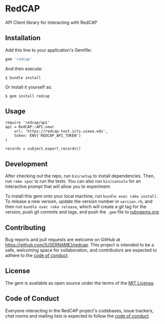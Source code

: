 # RedCAP

API Client library for interacting with RedCAP

## Installation

Add this line to your application's Gemfile:

```ruby
gem 'redcap'
```

And then execute:

    $ bundle install

Or install it yourself as:

    $ gem install redcap

## Usage

```
require 'redcap/api'
api = RedCAP::API.new(
    url: 'https://redcap-test.icts.uiowa.edu',
    token: ENV['REDCAP_API_TOKEN']
)

records = subject.export_records()
```

## Development

After checking out the repo, run `bin/setup` to install dependencies. Then, run `rake spec` to run the tests. You can also run `bin/console` for an interactive prompt that will allow you to experiment.

To install this gem onto your local machine, run `bundle exec rake install`. To release a new version, update the version number in `version.rb`, and then run `bundle exec rake release`, which will create a git tag for the version, push git commits and tags, and push the `.gem` file to [rubygems.org](https://rubygems.org).

## Contributing

Bug reports and pull requests are welcome on GitHub at https://github.com/[USERNAME]/redcap. This project is intended to be a safe, welcoming space for collaboration, and contributors are expected to adhere to the [code of conduct](https://github.com/[USERNAME]/redcap/blob/master/CODE_OF_CONDUCT.md).


## License

The gem is available as open source under the terms of the [MIT License](https://opensource.org/licenses/MIT).

## Code of Conduct

Everyone interacting in the RedCAP project's codebases, issue trackers, chat rooms and mailing lists is expected to follow the [code of conduct](https://github.com/[USERNAME]/redcap/blob/master/CODE_OF_CONDUCT.md).
